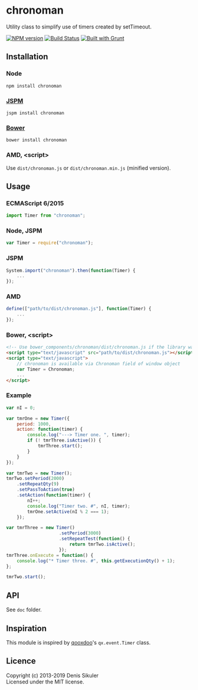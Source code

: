 # chronoman

Utility class to simplify use of timers created by setTimeout.

[![NPM version](https://badge.fury.io/js/chronoman.png)](http://badge.fury.io/js/chronoman)
[![Build Status](https://secure.travis-ci.org/gamtiq/chronoman.png?branch=master)](http://travis-ci.org/gamtiq/chronoman)
[![Built with Grunt](https://cdn.gruntjs.com/builtwith.png)](http://gruntjs.com/)

## Installation

### Node

    npm install chronoman

### [JSPM](http://jspm.io)

    jspm install chronoman

### [Bower](http://bower.io)

    bower install chronoman

### AMD, &lt;script&gt;

Use `dist/chronoman.js` or `dist/chronoman.min.js` (minified version).

## Usage

### ECMAScript 6/2015

```js
import Timer from "chronoman";
```

### Node, JSPM

```js
var Timer = require("chronoman");
```

### JSPM

```js
System.import("chronoman").then(function(Timer) {
    ...
});
```

### AMD

```js
define(["path/to/dist/chronoman.js"], function(Timer) {
    ...
});
```

### Bower, &lt;script&gt;

```html
<!-- Use bower_components/chronoman/dist/chronoman.js if the library was installed by Bower -->
<script type="text/javascript" src="path/to/dist/chronoman.js"></script>
<script type="text/javascript">
    // сhronoman is available via Chronoman field of window object
    var Timer = Chronoman;
    ...
</script>
```

### Example

```js
var nI = 0;

var tmrOne = new Timer({
    period: 1000,
    action: function(timer) {
        console.log("---> Timer one. ", timer);
        if (! tmrThree.isActive()) {
            tmrThree.start();
        }
    }
});

var tmrTwo = new Timer();
tmrTwo.setPeriod(2000)
    .setRepeatQty(9)
    .setPassToAction(true)
    .setAction(function(timer) {
        nI++;
        console.log("Timer two. #", nI, timer);
        tmrOne.setActive(nI % 2 === 1);
    });

var tmrThree = new Timer()
                    .setPeriod(3000)
                    .setRepeatTest(function() {
                        return tmrTwo.isActive();
                    });
tmrThree.onExecute = function() {
    console.log("* Timer three. #", this.getExecutionQty() + 1);
};

tmrTwo.start();
```

## API

See `doc` folder.

## Inspiration

This module is inspired by [qooxdoo](http://qooxdoo.org)'s `qx.event.Timer` class.

## Licence

Copyright (c) 2013-2019 Denis Sikuler  
Licensed under the MIT license.
